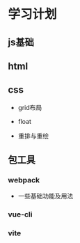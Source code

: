 # 学习计划

## js基础

## html

## css

- grid布局
- float

- 重排与重绘

## 包工具

### webpack

- 一些基础功能及用法

### vue-cli

### vite


